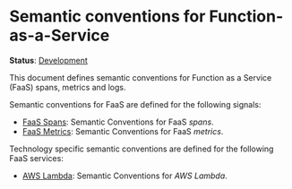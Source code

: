 <!--- Hugo front matter used to generate the website version of this page:
linkTitle: FaaS
--->

# Semantic conventions for Function-as-a-Service

**Status**: [Development][DocumentStatus]

This document defines semantic conventions for Function as a Service (FaaS) spans, metrics and logs.

Semantic conventions for FaaS are defined for the following signals:

- [FaaS Spans](faas-spans.md): Semantic Conventions for FaaS *spans*.
- [FaaS Metrics](faas-metrics.md): Semantic Conventions for FaaS *metrics*.

Technology specific semantic conventions are defined for the following FaaS services:

- [AWS Lambda](aws-lambda.md): Semantic Conventions for *AWS Lambda*.

[DocumentStatus]: https://opentelemetry.io/docs/specs/otel/document-status
